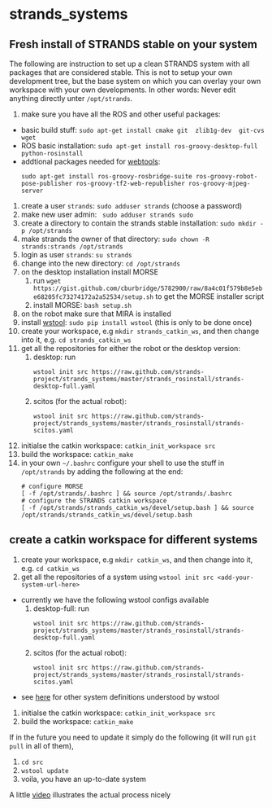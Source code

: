 strands_systems
===============

## Fresh install of STRANDS stable on your system

The following are instruction to set up a clean STRANDS system with all packages that are considered stable. This is not to setup your own development tree, but the base system on which you can overlay your own workspace with your own developments. In other words: Never edit anything directly unter `/opt/strands`.

1. make sure you have all the ROS and other useful packages:
  * basic build stuff: `sudo apt-get install cmake git  zlib1g-dev  git-cvs wget`
  * ROS basic installation: `sudo apt-get install ros-groovy-desktop-full python-rosinstall` 
  * addtional packages needed for [webtools](https://github.com/strands-project/strands_webtools): 
      ```
      sudo apt-get install ros-groovy-rosbridge-suite ros-groovy-robot-pose-publisher ros-groovy-tf2-web-republisher ros-groovy-mjpeg-server

      ```
1. create a user `strands`: `sudo adduser strands` (choose a password)
1. make new user admin: ` sudo adduser strands sudo`
1. create a directory to contain the strands stable installation: `sudo mkdir -p /opt/strands`
1. make strands the owner of that directory: `sudo chown -R strands:strands /opt/strands`
1. login as user `strands`: `su strands`
1. change into the new directory: `cd /opt/strands`
1. on the desktop installation install MORSE
    1. run `wget https://gist.github.com/cburbridge/5782900/raw/8a4c01f579b8e5ebe68205fc73274172a2a52534/setup.sh` to get the MORSE installer script
    1. install MORSE: `bash setup.sh`
1. on the robot make sure that MIRA is installed
1. install [wstool](http://ros.org/wiki/wstool): `sudo pip install wstool` (this is only to be done once)
1. create your workspace, e.g `mkdir strands_catkin_ws`, and then change into it, e.g. `cd strands_catkin_ws`
1. get all the repositories for either the robot or the desktop version:
      1. desktop: run 
           ```
           wstool init src https://raw.github.com/strands-project/strands_systems/master/strands_rosinstall/strands-desktop-full.yaml
           
           ```
      1. scitos (for the actual robot): 
           ```
           wstool init src https://raw.github.com/strands-project/strands_systems/master/strands_rosinstall/strands-scitos.yaml

           ```
1. initialse the catkin workspace: `catkin_init_workspace src`
1. build the workspace: `catkin_make`
1. in your own `~/.bashrc` configure your shell to use the stuff in `/opt/strands` by adding the following at the end:
    ```
    # configure MORSE
    [ -f /opt/strands/.bashrc ] && source /opt/strands/.bashrc
    # configure the STRANDS catkin workspace
    [ -f /opt/strands/strands_catkin_ws/devel/setup.bash ] && source /opt/strands/strands_catkin_ws/devel/setup.bash

    ```




## create a catkin workspace for different systems 

1. create your workspace, e.g `mkdir catkin_ws`, and then change into it, e.g. `cd catkin_ws`
1. get all the repositories of a system using `wstool init src <add-your-system-url-here>`
  * currently we have the following wstool configs available
      1. desktop-full: run 
           ```
           wstool init src https://raw.github.com/strands-project/strands_systems/master/strands_rosinstall/strands-desktop-full.yaml
           
           ```
      1. scitos (for the actual robot): 
           ```
           wstool init src https://raw.github.com/strands-project/strands_systems/master/strands_rosinstall/strands-scitos.yaml

           ```
  * see [here](https://github.com/strands-project/strands_systems/tree/master/strands_rosinstall) for other system definitions understood by wstool
1. initialse the catkin workspace: `catkin_init_workspace src`
1. build the workspace: `catkin_make`

If in the future you need to update it simply do the following (it will run `git pull` in all of them), 
  1. `cd src`
  1. `wstool update`
  1. voila, you have an up-to-date system


A little [video](http://ascii.io/a/3882) illustrates the actual process nicely
